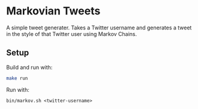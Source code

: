 # Markovian Tweets

A simple tweet generater. Takes a Twitter username and generates a tweet in the
style of that Twitter user using Markov Chains.

## Setup
Build and run with:
```sh
make run
```

Run with:
```
bin/markov.sh <twitter-username>
```
